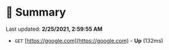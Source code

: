 # 📖 Summary
Last updated: **2/25/2021, 2:59:55 AM**

- `GET` [https://google.com](https://google.com) - **Up** (132ms)
